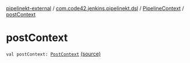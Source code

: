 [pipelinekt-external](../../index.md) / [com.code42.jenkins.pipelinekt.dsl](../index.md) / [PipelineContext](index.md) / [postContext](./post-context.md)

# postContext

`val postContext: `[`PostContext`](../../com.code42.jenkins.pipelinekt.dsl.post/-post-context/index.md) [(source)](https://github.com/code42/pipelinekt/tree/master/dsl/src/main/kotlin/com/code42/jenkins/pipelinekt/dsl/PipelineContext.kt#L20)
